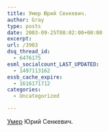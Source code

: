 ```yaml
---
title: Умер Юрий Сенкевич.
author: Gray
type: posts
date: 2003-09-25T08:02:00+00:00
excerpt:
url: /3903
dsq_thread_id:
  - 6476175
esml_socialcount_LAST_UPDATED:
  - 1497113162
essb_cache_expire:
  - 1616171712
categories:
  - Uncategorized

---
```








<a href="http://www.newsru.com/russia/25Sep2003/senkevich.html" target="_blank">Умер</a> Юрий Сенкевич.